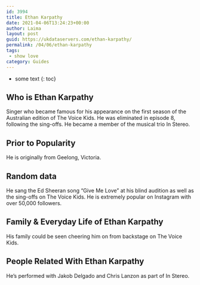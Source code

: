 ```yaml
---
id: 3994
title: Ethan Karpathy
date: 2021-04-06T13:24:23+00:00
author: Laima
layout: post
guid: https://ukdataservers.com/ethan-karpathy/
permalink: /04/06/ethan-karpathy
tags:
 - show love
category: Guides
---
```


* some text
{: toc}


## Who is Ethan Karpathy
                  
                  
                  
Singer who became famous for his appearance on the first season of the Australian edition of The Voice Kids. He was eliminated in episode 8, following the sing-offs. He became a member of the musical trio In Stereo. 
                  
              
            
              
            
                
                
                
## Prior to Popularity
                  
                  
                  
He is originally from Geelong, Victoria. 
                  
              
            
              
            
                
                
                
## Random data
                  
                  
                  
He sang the Ed Sheeran song &#8220;Give Me Love&#8221; at his blind audition as well as the sing-offs on The Voice Kids. He is extremely popular on Instagram with over 50,000 followers. 
                  
              
            
              
            
                
                
                
## Family & Everyday Life of Ethan Karpathy
                  
                  
                  
His family could be seen cheering him on from backstage on The Voice Kids. 
                  
              
            
              
            
                
                
                
## People Related With Ethan Karpathy
                  
                  
                  
He&#8217;s performed with Jakob Delgado and Chris Lanzon as part of In Stereo. 
                  
              
            
              
            
                
              
            
              
              
            
            
              
            
          
          
          